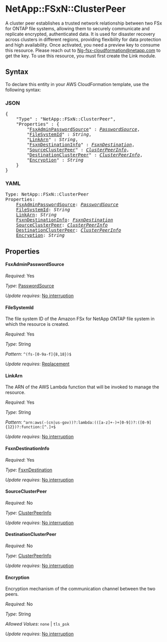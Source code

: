 # NetApp::FSxN::ClusterPeer

A cluster peer establishes a trusted network relationship between two FSx for ONTAP file systems, allowing them to securely communicate and replicate encrypted, authenticated data. It is used for disaster recovery across clusters in different regions, providing flexibility for data protection and high availability. Once activated, you need a preview key to consume this resource. Please reach out to Ng-fsx-cloudformation@netapp.com to get the key. To use this resource, you must first create the Link module.

## Syntax

To declare this entity in your AWS CloudFormation template, use the following syntax:

### JSON

<pre>
{
    "Type" : "NetApp::FSxN::ClusterPeer",
    "Properties" : {
        "<a href="#fsxadminpasswordsource" title="FsxAdminPasswordSource">FsxAdminPasswordSource</a>" : <i><a href="passwordsource.md">PasswordSource</a></i>,
        "<a href="#filesystemid" title="FileSystemId">FileSystemId</a>" : <i>String</i>,
        "<a href="#linkarn" title="LinkArn">LinkArn</a>" : <i>String</i>,
        "<a href="#fsxndestinationinfo" title="FsxnDestinationInfo">FsxnDestinationInfo</a>" : <i><a href="fsxndestination.md">FsxnDestination</a></i>,
        "<a href="#sourceclusterpeer" title="SourceClusterPeer">SourceClusterPeer</a>" : <i><a href="clusterpeerinfo.md">ClusterPeerInfo</a></i>,
        "<a href="#destinationclusterpeer" title="DestinationClusterPeer">DestinationClusterPeer</a>" : <i><a href="clusterpeerinfo.md">ClusterPeerInfo</a></i>,
        "<a href="#encryption" title="Encryption">Encryption</a>" : <i>String</i>
    }
}
</pre>

### YAML

<pre>
Type: NetApp::FSxN::ClusterPeer
Properties:
    <a href="#fsxadminpasswordsource" title="FsxAdminPasswordSource">FsxAdminPasswordSource</a>: <i><a href="passwordsource.md">PasswordSource</a></i>
    <a href="#filesystemid" title="FileSystemId">FileSystemId</a>: <i>String</i>
    <a href="#linkarn" title="LinkArn">LinkArn</a>: <i>String</i>
    <a href="#fsxndestinationinfo" title="FsxnDestinationInfo">FsxnDestinationInfo</a>: <i><a href="fsxndestination.md">FsxnDestination</a></i>
    <a href="#sourceclusterpeer" title="SourceClusterPeer">SourceClusterPeer</a>: <i><a href="clusterpeerinfo.md">ClusterPeerInfo</a></i>
    <a href="#destinationclusterpeer" title="DestinationClusterPeer">DestinationClusterPeer</a>: <i><a href="clusterpeerinfo.md">ClusterPeerInfo</a></i>
    <a href="#encryption" title="Encryption">Encryption</a>: <i>String</i>
</pre>

## Properties

#### FsxAdminPasswordSource

_Required_: Yes

_Type_: <a href="passwordsource.md">PasswordSource</a>

_Update requires_: [No interruption](https://docs.aws.amazon.com/AWSCloudFormation/latest/UserGuide/using-cfn-updating-stacks-update-behaviors.html#update-no-interrupt)

#### FileSystemId

The file system ID of the Amazon FSx for NetApp ONTAP file system in which the resource is created.

_Required_: Yes

_Type_: String

_Pattern_: <code>^(fs-[0-9a-f]{8,18})$</code>

_Update requires_: [Replacement](https://docs.aws.amazon.com/AWSCloudFormation/latest/UserGuide/using-cfn-updating-stacks-update-behaviors.html#update-replacement)

#### LinkArn

The ARN of the AWS Lambda function that will be invoked to manage the resource.

_Required_: Yes

_Type_: String

_Pattern_: <code>^arn:aws(-(cn|us-gov))?:lambda:(([a-z]+-)+[0-9])?:([0-9]{12})?:function:[^.]+$</code>

_Update requires_: [No interruption](https://docs.aws.amazon.com/AWSCloudFormation/latest/UserGuide/using-cfn-updating-stacks-update-behaviors.html#update-no-interrupt)

#### FsxnDestinationInfo

_Required_: Yes

_Type_: <a href="fsxndestination.md">FsxnDestination</a>

_Update requires_: [No interruption](https://docs.aws.amazon.com/AWSCloudFormation/latest/UserGuide/using-cfn-updating-stacks-update-behaviors.html#update-no-interrupt)

#### SourceClusterPeer

_Required_: No

_Type_: <a href="clusterpeerinfo.md">ClusterPeerInfo</a>

_Update requires_: [No interruption](https://docs.aws.amazon.com/AWSCloudFormation/latest/UserGuide/using-cfn-updating-stacks-update-behaviors.html#update-no-interrupt)

#### DestinationClusterPeer

_Required_: No

_Type_: <a href="clusterpeerinfo.md">ClusterPeerInfo</a>

_Update requires_: [No interruption](https://docs.aws.amazon.com/AWSCloudFormation/latest/UserGuide/using-cfn-updating-stacks-update-behaviors.html#update-no-interrupt)

#### Encryption

Encryption mechanism of the communication channel between the two peers.

_Required_: No

_Type_: String

_Allowed Values_: <code>none</code> | <code>tls_psk</code>

_Update requires_: [No interruption](https://docs.aws.amazon.com/AWSCloudFormation/latest/UserGuide/using-cfn-updating-stacks-update-behaviors.html#update-no-interrupt)
